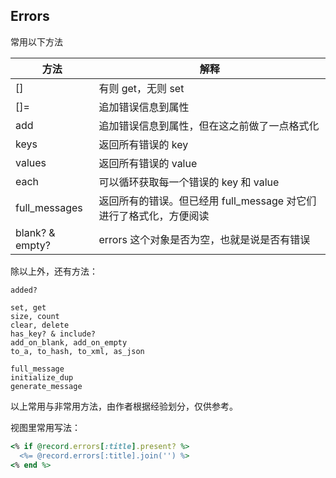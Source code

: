 ## Errors

常用以下方法

| 方法 | 解释 |
|--|--|
| [] | 有则 get，无则 set |
| []= | 追加错误信息到属性 |
| add | 追加错误信息到属性，但在这之前做了一点格式化 |
|keys| 返回所有错误的 key |
|values| 返回所有错误的 value |
|each| 可以循环获取每一个错误的 key 和 value |
|full_messages| 返回所有的错误。但已经用 full_message 对它们进行了格式化，方便阅读 |
|blank? & empty?| errors 这个对象是否为空，也就是说是否有错误 |

除以上外，还有方法：

```
added?

set, get
size, count
clear, delete
has_key? & include?
add_on_blank, add_on_empty
to_a, to_hash, to_xml, as_json

full_message
initialize_dup
generate_message
```

以上常用与非常用方法，由作者根据经验划分，仅供参考。

视图里常用写法：

```ruby
<% if @record.errors[:title].present? %>
  <%= @record.errors[:title].join('') %>
<% end %>
```
